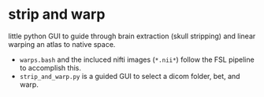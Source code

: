 # strip and warp
little python GUI to guide through brain extraction (skull stripping) and linear warping an atlas to native space.
 * `warps.bash` and the incluced nifti images (`*.nii*`) follow the FSL pipeline to accomplish this.
 * `strip_and_warp.py` is a guided GUI to select a dicom folder, bet, and warp.
